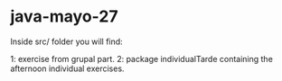 # java-mayo-27

Inside src/ folder you will find:

1: exercise from grupal part.
2: package individualTarde containing the afternoon individual exercises.


